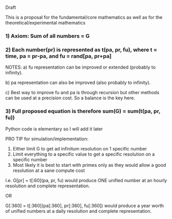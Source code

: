 Draft

This is a proposal for the fundamental/core mathematics as well as for the theoretical/experimental mathematics

### 1) Axiom: Sum of all numbers = G

### 2) Each number(pr) is represented as t(pa, pr, fu), where t = time, pa = pr-pa, and fu = rand[pa, pr+pa]

NOTES: 
a) fu representation can be improved or extended (probably to infinity).

b) pa representation can also be improved (also probably to infinity).

c) Best way to improve fu and pa is through recursion but other methods can be used at a precision cost. So a balance is the key here.

### 3) Full proposed equation is therefore sum(G) = sum(t(pa, pr, fu))

Python code is elementary so I will add it later

PRO TIP for simulation/implementation:

1) Either limit G to get ad infinitum resolution on 1 specific number
2) Limit everything to a specific value to get a specific resolution on a specific number
3) Most likely it is best to start with primes only as they would allow a good resolution at a sane compute cost

I.e. G[pr] = t[:60](pa, pr, fu) would produce ONE unified number at an hourly resolution and complete representation.

OR 

G[:360] = t[:360](pa[:360], pr[:360], fu[:360]) would produce a year worth of unified numbers at a daily resolution and complete representation.
